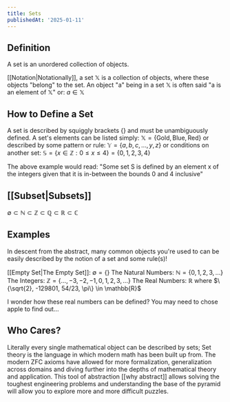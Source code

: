 ```yaml
---
title: Sets
publishedAt: '2025-01-11'
---
```


## Definition
A set is an unordered collection of objects. 

[[Notation|Notationally]], a set $\mathbb{X}$ is a collection of objects, where these objects "belong" to the set.
An object "a" being in a set $\mathbb{X}$ is often said "a is an element of $\mathbb{X}$" or: $a \in \mathbb{X}$

## How to Define a Set
A set is described by squiggly brackets $\{\}$ and must be unambiguously defined. 
A set's elements can be listed simply: $\mathbb{X} = \{\text{Gold}, \text{Blue}, \text{Red}\}$ 
or described by some pattern or rule: $\mathbb{Y}=\{a, b, c, \dots, y, z\}$
or conditions on another set: $\mathbb{S} = \{x \in \mathbb{Z} : 0 \leq x \leq 4\}=\{0,1,2,3,4\}$

The above example would read: "Some set S is defined by an element x of the integers given that it is in-between the bounds 0 and 4 inclusive"

## [[Subset|Subsets]]
$\emptyset \subset \mathbb{N} \subset \mathbb{Z} \subset \mathbb{Q} \subset \mathbb{R} \subset \mathbb{C}$

## Examples
In descent from the abstract, many common objects you're used to can be easily described by the notion of a set and some rule(s)!

[[Empty Set|The Empty Set]]: $\emptyset=\{\}$
The Natural Numbers: $\mathbb{N} = \{0, 1, 2, 3, \dots \}$
The Integers: $\mathbb{Z} = \{\dots, -3, -2, -1, 0, 1, 2, 3, \dots \}$
The Real Numbers: $\mathbb{R}$ where $\{\sqrt{2}, -129801, 54/23, \pi\} \in \mathbb{R}$

I wonder how these real numbers can be defined? You may need to chose apple to find out...

## Who Cares?
Literally every single mathematical object can be described by sets; Set theory is the language in which modern math has been built up from. The modern ZFC axioms have allowed for more formalization, generalization across domains and diving further into the depths of mathematical theory and application. This tool of abstraction [[why abstract]] allows solving the toughest engineering problems and understanding the base of the pyramid will allow you to explore more and more difficult puzzles.